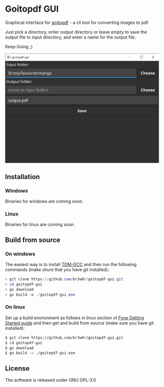 # Goitopdf GUI

Graphical interface for [goitopdf](https://github.com/br3w0r/goitopdf) - a cli tool for converting images to pdf.

Just pick a directory, enter output directory or leave empty to save the output file to input directory, and enter a name for the output file.

Keep Going ;)

<img src="docs/example.png" alt="GUI look"/>

## Installation

### Windows

Binaries for windows are coming soon.

### Linux

Binaries for linux are coming soon.

## Build from source

### On windows

The easiest way is to install [TDM-GCC](https://jmeubank.github.io/tdm-gcc/download/) and then run the following commands (make shure that you have git installed):

```powershell
> git clone https://github.com/br3w0r/goitopdf-gui.git
> cd goitopdf-gui
> go download
> go build -o ./goitopdf-gui.exe
```

### On linux

Set up a build environment as follows in linux section of [Fyne Getting Started guide](https://developer.fyne.io/started/) and then get and build from source (make sure you have git installed):

```bash
$ git clone https://github.com/br3w0r/goitopdf-gui.git
$ cd goitopdf-gui
$ go download
$ go build -o ./goitopdf-gui.exe
```

## License

The software is released under GNU GPL-3.0
